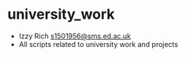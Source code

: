 # university_work
- Izzy Rich s1501956@sms.ed.ac.uk
- All scripts related to university work and projects
